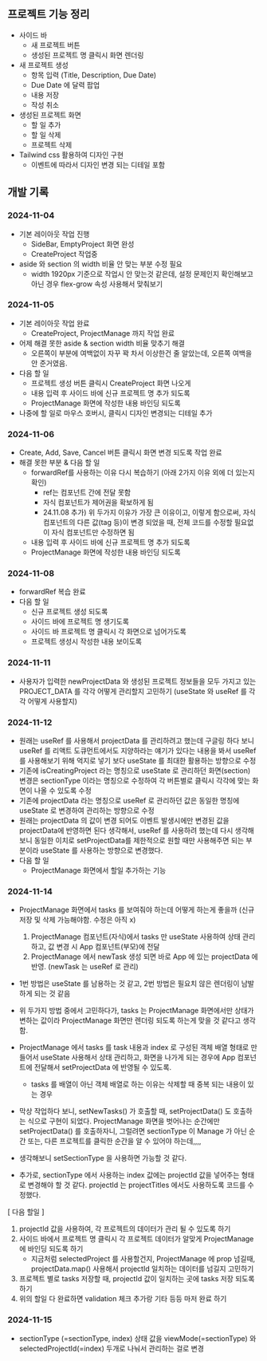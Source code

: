 ## 프로젝트 기능 정리
- 사이드 바
  - 새 프로젝트 버튼
  - 생성된 프로젝트 명 클릭시 화면 렌더링
- 새 프로젝트 생성
  - 항목 입력 (Title, Description, Due Date)
  - Due Date 에 달력 팝업
  - 내용 저장
  - 작성 취소
- 생성된 프로젝트 화면
  - 할 일 추가
  - 할 일 삭제
  - 프로젝트 삭제
- Tailwind css 활용하여 디자인 구현
  - 이벤트에 따라서 디자인 변경 되는 디테일 포함

## 개발 기록
### 2024-11-04
- 기본 레이아웃 작업 진행
  - SideBar, EmptyProject 화면 완성
  - CreateProject 작업중
- aside 와 section 의 width 비율 안 맞는 부분 수정 필요
  - width 1920px 기준으로 작업시 안 맞는것 같은데, 
    설정 문제인지 확인해보고 아닌 경우 flex-grow 속성 사용해서 맞춰보기 

### 2024-11-05
- 기본 레이아웃 작업 완료
  - CreateProject, ProjectManage 까지 작업 완료
- 어제 해결 못한 aside & section width 비율 맞추기 해결
  - 오른쪽이 부분에 여백없이 자꾸 꽉 차서 이상한건 줄 알았는데, 오른쪽 여백을 안 준거였음.
- 다음 할 일
  - 프로젝트 생성 버튼 클릭시 CreateProject 화면 나오게
  - 내용 입력 후 사이드 바에 신규 프로젝트 명 추가 되도록
  - ProjectManage 화면에 작성한 내용 바인딩 되도록
- 나중에 할 일로 마우스 호버시, 클릭시 디자인 변경되는 디테일 추가

### 2024-11-06
- Create, Add, Save, Cancel 버튼 클릭시 화면 변경 되도록 작업 완료
- 해결 못한 부분 & 다음 할 일
  - forwardRef를 사용하는 이유 다시 복습하기 (아래 2가지 이유 외에 더 있는지 확인)
    - ref는 컴포넌트 간에 전달 못함
    - 자식 컴포넌트가 제어권을 확보하게 됨
    - 24.11.08 추가) 위 두가지 이유가 가장 큰 이유이고,
      이렇게 함으로써, 자식 컴포넌트의 다른 값(tag 등)이 변경 되었을 때,
      전체 코드를 수정할 필요없이 자식 컴포넌트만 수정하면 됨
  - 내용 입력 후 사이드 바에 신규 프로젝트 명 추가 되도록
  - ProjectManage 화면에 작성한 내용 바인딩 되도록

### 2024-11-08
- forwardRef 복습 완료
- 다음 할 일
  - 신규 프로젝트 생성 되도록
  - 사이드 바에 프로젝트 명 생기도록
  - 사이드 바 프로젝트 명 클릭시 각 화면으로 넘어가도록
  - 프로젝트 생성시 작성한 내용 보이도록

### 2024-11-11
- 사용자가 입력한 newProjectData 와 생성된 프로젝트 정보들을 모두 가지고 있는 PROJECT_DATA 를 
각각 어떻게 관리할지 고민하기 (useState 와 useRef 를 각각 어떻게 사용할지)

### 2024-11-12
- 원래는 useRef 를 사용해서 projectData 를 관리하려고 했는데
구글링 하다 보니 useRef 를 리액트 도큐먼트에서도 지양하라는 얘기가 있다는 내용을 봐서
useRef 를 사용해보기 위해 억지로 넣기 보다 useState 를 최대한 활용하는 방향으로 수정
- 기존에 isCreatingProject 라는 명칭으로 useState 로 관리하던 화면(section) 변경은
sectionType 이라는 명칭으로 수정하여 각 버튼별로 클릭시 각각에 맞는 화면이 나올 수 있도록 수정
- 기존에 projectData 라는 명칭으로 useRef 로 관리하던 값은
동일한 명칭에 useState 로 변경하여 관리하는 방향으로 수정
- 원래는 projectData 의 값이 변경 되어도 이벤트 발생시에만 변경된 값을 
projectData에 반영하면 된다 생각해서, useRef 를 사용하려 했는데
다시 생각해보니 동일한 이치로 setProjectData를 제한적으로 원할 때만 사용해주면 되는 부분이라
useState 를 사용하는 방향으로 변경했다.
- 다음 할 일
  - ProjectManage 화면에서 할일 추가하는 기능

### 2024-11-14
- ProjectManage 화면에서 tasks 를 보여줘야 하는데 어떻게 하는게 좋을까
  (신규 저장 및 삭제 가능해야함. 수정은 아직 x)
  1. ProjectManage 컴포넌트(자식)에서 tasks 만 useState 사용하여 상태 관리하고, 값 변경 시 App 컴포넌트(부모)에 전달
  2. ProjectManage 에서 newTask 생성 되면 바로 App 에 있는 projectData 에 반영. (newTask 는 useRef 로 관리)
  
- 1번 방법은 useState 를 남용하는 것 같고, 2번 방법은 필요치 않은 렌더링이 남발하게 되는 것 같음
- 위 두가지 방법 중에서 고민하다가, tasks 는 ProjectManage 화면에서만 상태가 변하는 값이라 ProjectManage 화면만 렌더링 되도록 하는게 맞을 것 같다고 생각함.
- ProjectManage 에서 tasks 를 task 내용과 index 로 구성된 객체 배열 형태로 만들어서 useState 사용해서 상태 관리하고, 화면을 나가게 되는 경우에 App 컴포넌트에 전달해서 setProjectData 에 반영될 수 있도록.
  - tasks 를 배열이 아닌 객체 배열로 하는 이유는 삭제할 때 중복 되는 내용이 있는 경우


- 막상 작업하다 보니, setNewTasks() 가 호출할 때,  setProjectData() 도 호출하는 식으로 구현이 되었다. ProjectManage 화면을 벗어나는 순간에만 setProjectData() 를 호출하자니, 그럴려면 sectionType 이 Manage 가 아닌 순간 또는, 다른 프로젝트를 클릭한 순간을 알 수 있어야 하는데,,,, 

- 생각해보니 setSectionType 을 사용하면 가능할 것 같다. 
- 추가로, sectionType 에서 사용하는 index 값에는 projectId 값을 넣어주는 형태로 변경해야 할 것 같다. projectId 는 projectTitles 에서도 사용하도록 코드를 수정했다.



[ 다음 할일 ]
1. projectId 값을 사용하여, 각 프로젝트의 데이터가 관리 될 수 있도록 하기
2. 사이드 바에서 프로젝트 명 클릭시 각 프로젝트 데이터가 알맞게 ProjectManage 에 바인딩 되도록 하기
   - 지금처럼 selectedProject 를 사용할건지, ProjectManage 에 prop 넘길때, projectData.map() 사용해서 projectId 일치하는 데이터를 넘길지 고민하기
3. 프로젝트 별로 tasks 저장할 때, projectId 값이 일치하는 곳에 tasks 저장 되도록 하기
4. 위의 할일 다 완료하면 validation 체크 추가랑 기타 등등 마저 완료 하기


### 2024-11-15
- sectionType (=sectionType, index) 상태 값을 viewMode(=sectionType) 와 selectedProjectId(=index) 두개로 나눠서 관리하는 걸로 변경
